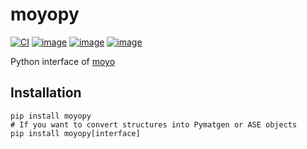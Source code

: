 # moyopy

[![CI](https://github.com/spglib/moyo/actions/workflows/ci-python.yaml/badge.svg)](https://github.com/spglib/moyo/actions/workflows/ci-python.yaml)
[![image](https://img.shields.io/pypi/l/moyopy.svg)](https://pypi.python.org/pypi/moyopy)
[![image](https://img.shields.io/pypi/v/moyopy.svg)](https://pypi.python.org/pypi/moyopy)
[![image](https://img.shields.io/pypi/pyversions/moyopy.svg)](https://pypi.python.org/pypi/moyopy)

Python interface of [moyo](https://github.com/spglib/moyo)

## Installation

```shell
pip install moyopy
# If you want to convert structures into Pymatgen or ASE objects
pip install moyopy[interface]
```
